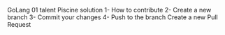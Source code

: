 GoLang 01 talent Piscine solution
1- How to contribute
2- Create a new branch
3- Commit your changes
4- Push to the branch
Create a new Pull Request
